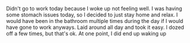 Didn't go to work today because I woke up not feeling well. I was having some stomach issues today, so I decided to just stay home and relax. I would have been in the bathroom multiple times during the day if I would have gone to work anyways. Laid around all day and took it easy. I dozed off a few times, but that's ok. At one point, I did end up waking up